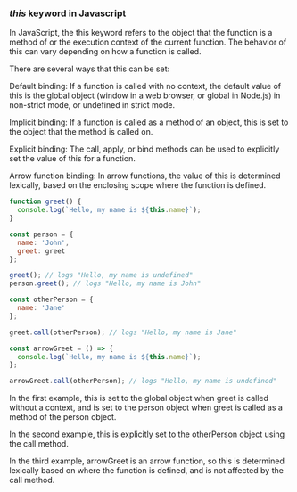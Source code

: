 ### *this* keyword in Javascript

In JavaScript, the this keyword refers to the object that the function is a method of or the execution context of the current function. The behavior of this can vary depending on how a function is called.

There are several ways that this can be set:

Default binding: If a function is called with no context, the default value of this is the global object (window in a web browser, or global in Node.js) in non-strict mode, or undefined in strict mode.

Implicit binding: If a function is called as a method of an object, this is set to the object that the method is called on.

Explicit binding: The call, apply, or bind methods can be used to explicitly set the value of this for a function.

Arrow function binding: In arrow functions, the value of this is determined lexically, based on the enclosing scope where the function is defined.


```javascript
function greet() {
  console.log(`Hello, my name is ${this.name}`);
}

const person = {
  name: 'John',
  greet: greet
};

greet(); // logs "Hello, my name is undefined"
person.greet(); // logs "Hello, my name is John"

const otherPerson = {
  name: 'Jane'
};

greet.call(otherPerson); // logs "Hello, my name is Jane"

const arrowGreet = () => {
  console.log(`Hello, my name is ${this.name}`);
};

arrowGreet.call(otherPerson); // logs "Hello, my name is undefined"
```

In the first example, this is set to the global object when greet is called without a context, and is set to the person object when greet is called as a method of the person object.

In the second example, this is explicitly set to the otherPerson object using the call method.

In the third example, arrowGreet is an arrow function, so this is determined lexically based on where the function is defined, and is not affected by the call method.

